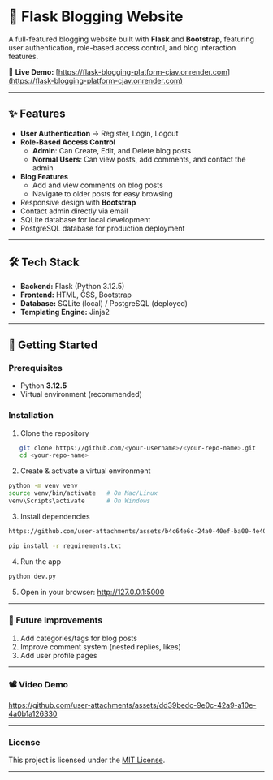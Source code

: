 # 📝 Flask Blogging Website

A full-featured blogging website built with **Flask** and **Bootstrap**, featuring user authentication, role-based access control, and blog interaction features.  

🔗 **Live Demo:** [https://flask-blogging-platform-cjav.onrender.com](https://flask-blogging-platform-cjav.onrender.com)

---

## ✨ Features
- **User Authentication** → Register, Login, Logout  
- **Role-Based Access Control**  
  - **Admin**: Can Create, Edit, and Delete blog posts  
  - **Normal Users**: Can view posts, add comments, and contact the admin  
- **Blog Features**  
  - Add and view comments on blog posts  
  - Navigate to older posts for easy browsing  
- Responsive design with **Bootstrap**  
- Contact admin directly via email  
- SQLite database for local development  
- PostgreSQL database for production deployment  

---

## 🛠 Tech Stack
- **Backend:** Flask (Python 3.12.5)  
- **Frontend:** HTML, CSS, Bootstrap  
- **Database:** SQLite (local) / PostgreSQL (deployed)  
- **Templating Engine:** Jinja2  

---

## 🚀 Getting Started

### Prerequisites
- Python **3.12.5**  
- Virtual environment (recommended)  

### Installation
1. Clone the repository
```bash
   git clone https://github.com/<your-username>/<your-repo-name>.git
   cd <your-repo-name>
  ```
2. Create & activate a virtual environment
  ```bash
  python -m venv venv
  source venv/bin/activate   # On Mac/Linux
  venv\Scripts\activate      # On Windows
```
3. Install dependencies
  ```bash
https://github.com/user-attachments/assets/b4c64e6c-24a0-40ef-ba00-4e40193c7fdf

  pip install -r requirements.txt
```
4. Run the app
  ```bash
  python dev.py
```
5. Open in your browser:
http://127.0.0.1:5000

---

### 📌 Future Improvements
1. Add categories/tags for blog posts
2. Improve comment system (nested replies, likes)
3. Add user profile pages

---

### 📽 Video Demo

https://github.com/user-attachments/assets/dd39bedc-9e0c-42a9-a10e-4a0b1a126330

---

### License
This project is licensed under the [MIT License](LICENSE).

---
